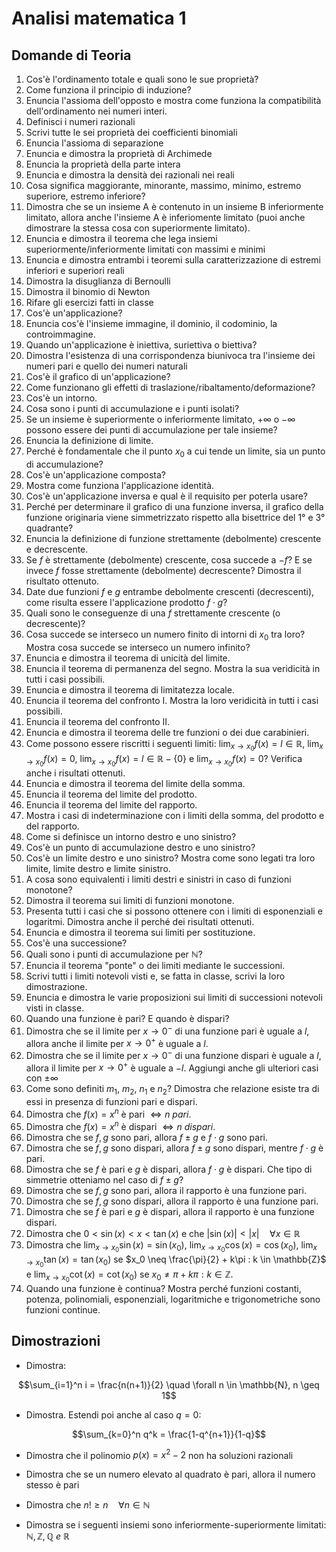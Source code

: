 # Analisi matematica 1

## Domande di Teoria

1. Cos'è l'ordinamento totale e quali sono le sue proprietà?
2. Come funziona il principio di induzione?
3. Enuncia l'assioma dell'opposto e mostra come funziona la compatibilità dell'ordinamento nei numeri interi.
4. Definisci i numeri razionali
5. Scrivi tutte le sei proprietà dei coefficienti binomiali
6. Enuncia l'assioma di separazione
7. Enuncia e dimostra la proprietà di Archimede
8. Enuncia la proprietà della parte intera
9. Enuncia e dimostra la densità dei razionali nei reali
10. Cosa significa maggiorante, minorante, massimo, minimo, estremo superiore, estremo inferiore?
11. Dimostra che se un insieme A è contenuto in un insieme B inferiormente limitato, allora anche l'insieme A è inferiomente limitato (puoi anche dimostrare la stessa cosa con superiormente limitato).
12. Enuncia e dimostra il teorema che lega insiemi superiormente/inferiormente limitati con massimi e minimi
13. Enuncia e dimostra entrambi i teoremi sulla caratterizzazione di estremi inferiori e superiori reali
14. Dimostra la disuglianza di Bernoulli
15. Dimostra il binomio di Newton
16. Rifare gli esercizi fatti in classe
17. Cos'è un'applicazione?
18. Enuncia cos'è l'insieme immagine, il dominio, il codominio, la controimmagine.
19. Quando un'applicazione è iniettiva, suriettiva o biettiva?
20. Dimostra l'esistenza di una corrispondenza biunivoca tra l'insieme dei numeri pari e quello dei numeri naturali
21. Cos'è il grafico di un'applicazione?
22. Come funzionano gli effetti di traslazione/ribaltamento/deformazione?
23. Cos'è un intorno.
24. Cosa sono i punti di accumulazione e i punti isolati?
25. Se un insieme è superiormente o inferiormente limitato, $+ \infty$ o $- \infty$ possono essere dei punti di accumulazione per tale insieme?
26. Enuncia la definizione di limite.
27. Perché è fondamentale che il punto $x_0$ a cui tende un limite, sia un punto di accumulazione?
28. Cos'è un'applicazione composta?
29. Mostra come funziona l'applicazione identità.
30. Cos'è un'applicazione inversa e qual è il requisito per poterla usare?
31. Perché per determinare il grafico di una funzione inversa, il grafico della funzione originaria viene simmetrizzato rispetto alla bisettrice del 1° e 3° quadrante?
32. Enuncia la definizione di funzione strettamente (debolmente) crescente e decrescente.
33. Se $f$ è strettamente (debolmente) crescente, cosa succede a $-f$? E se invece $f$ fosse strettamente (debolmente) decrescente? Dimostra il risultato ottenuto.
34. Date due funzioni $f$ e $g$ entrambe debolmente crescenti (decrescenti), come risulta essere l'applicazione prodotto $f \cdot g$?
35. Quali sono le conseguenze di una $f$ strettamente crescente (o decrescente)?
36. Cosa succede se interseco un numero finito di intorni di $x_0$ tra loro? Mostra cosa succede se interseco un numero infinito?
37. Enuncia e dimostra il teorema di unicità del limite.
38. Enuncia il teorema di permanenza del segno. Mostra la sua veridicità in tutti i casi possibili.
39. Enuncia e dimostra il teorema di limitatezza locale.
40. Enuncia il teorema del confronto I. Mostra la loro veridicità in tutti i casi possibili.
41. Enuncia il teorema del confronto II.
42. Enuncia e dimostra il teorema delle tre funzioni o dei due carabinieri.
43. Come possono essere riscritti i seguenti limiti: $\lim_{x \to x_0} f(x) = l \in \mathbb{R}$, $\lim_{x \to x_0} f(x) = 0$, $\lim_{x \to x_0} f(x) = l \in \mathbb{R} - \{0\}$ e $\lim_{x \to x_0} f(x) = 0$? Verifica anche i risultati ottenuti.
44. Enuncia e dimostra il teorema del limite della somma.
45. Enuncia il teorema del limite del prodotto.
46. Enuncia il teorema del limite del rapporto.
47. Mostra i casi di indeterminazione con i limiti della somma, del prodotto e del rapporto.
48. Come si definisce un intorno destro e uno sinistro?
49. Cos'è un punto di accumulazione destro e uno sinistro?
50. Cos'è un limite destro e uno sinistro? Mostra come sono legati tra loro limite, limite destro e limite sinistro.
51. A cosa sono equivalenti i limiti destri e sinistri in caso di funzioni monotone?
52. Dimostra il teorema sui limiti di funzioni monotone.
53. Presenta tutti i casi che si possono ottenere con i limiti di esponenziali e logaritmi. Dimostra anche il perché dei risultati ottenuti.
54. Enuncia e dimostra il teorema sui limiti per sostituzione.
55. Cos'è una successione?
56. Quali sono i punti di accumulazione per $\mathbb{N}$?
57. Enuncia il teorema "ponte" o dei limiti mediante le successioni.
58. Scrivi tutti i limiti notevoli visti e, se fatta in classe, scrivi la loro dimostrazione.
59. Enuncia e dimostra le varie proposizioni sui limiti di successioni notevoli visti in classe.
60. Quando una funzione è pari? E quando è dispari?
61. Dimostra che se il limite per $x \to 0^-$ di una funzione pari è uguale a $l$, allora anche il limite per $x \to 0^+$ è uguale a $l$.
62. Dimostra che se il limite per $x \to 0^-$ di una funzione dispari è uguale a $l$, allora il limite per $x \to 0^+$ è uguale a $-l$. Aggiungi anche gli ulteriori casi con $\pm \infty$
63. Come sono definiti $m_1$, $m_2$, $n_1$ e $n_2$? Dimostra che relazione esiste tra di essi in presenza di funzioni pari e dispari.
64. Dimostra che $f(x) = x^n$ è pari $\iff n \ pari$.
65. Dimostra che $f(x) = x^n$ è dispari $\iff n \ dispari$.
66. Dimostra che se $f, g$ sono pari, allora $f \pm g$ e $f \cdot g$ sono pari.
67. Dimostra che se $f, g$ sono dispari, allora $f \pm g$ sono dispari, mentre $f \cdot g$ è pari.
68. Dimostra che se $f$ è pari e $g$ è dispari, allora $f \cdot g$ è dispari. Che tipo di simmetrie otteniamo nel caso di $f \pm g$?
69. Dimostra che se $f, g$ sono pari, allora il rapporto è una funzione pari.
70. Dimostra che se $f, g$ sono dispari, allora il rapporto è una funzione pari.
71. Dimostra che se $f$ è pari e $g$ è dispari, allora il rapporto è una funzione dispari.
72. Dimostra che $0 < \sin(x) < x < \tan(x)$ e che $|\sin(x)| < |x| \quad \forall x \in \mathbb{R}$
73. Dimostra che $\lim_{x \to x_0} \sin(x) = \sin(x_0)$, $\lim_{x \to x_0} \cos(x) = \cos(x_0)$, $\lim_{x \to x_0} \tan(x) = \tan(x_0)$ se $x_0 \neq \frac{\pi}{2} + k\pi : k \in \mathbb{Z}$ e $\lim_{x \to x_0} \cot(x) = \cot(x_0)$ se $x_0 \neq \pi + k\pi : k \in \mathbb{Z}$.
74. Quando una funzione è continua? Mostra perché funzioni costanti, potenza, polinomiali, esponenziali, logaritmiche e trigonometriche sono funzioni continue.

## Dimostrazioni

- Dimostra:

$$\sum_{i=1}^n i = \frac{n(n+1)}{2} \quad \forall n \in \mathbb{N}, n \geq 1$$

- Dimostra. Estendi poi anche al caso $q = 0$:

$$\sum_{k=0}^n q^k = \frac{1-q^{n+1}}{1-q}$$

- Dimostra che il polinomio $p(x) = x^2 - 2$ non ha soluzioni razionali

- Dimostra che se un numero elevato al quadrato è pari, allora il numero stesso è pari

- Dimostra che $n! \geq n \quad \forall n \in \mathbb{N}$

- Dimostra se i seguenti insiemi sono inferiormente-superiormente limitati: $\mathbb{N}, \mathbb{Z}, \mathbb{Q} \ e \ \mathbb{R}$

